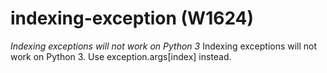 # indexing-exception (W1624)

*Indexing exceptions will not work on Python 3* Indexing exceptions will
not work on Python 3. Use exception.args\[index\] instead.
